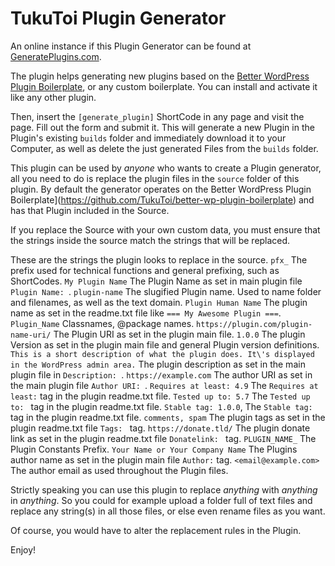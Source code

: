 # TukuToi Plugin Generator

An online instance if this Plugin Generator can be found at [GeneratePlugins.com](https://www.generateplugins.com).

The plugin helps generating new plugins based on the [Better WordPress Plugin Boilerplate](https://github.com/TukuToi/better-wp-plugin-boilerplate), or any custom boilerplate. You can install and activate it like any other plugin.

Then, insert the `[generate_plugin]` ShortCode in any page and visit the page.
Fill out the form and submit it.
This will generate a new Plugin in the Plugin's existing `builds` folder and immediately download it to your Computer, as well as delete the just generated Files from the `builds` folder.

This plugin can be used by *anyone* who wants to create a Plugin generator, all you need to do is replace the plugin files in the `source` folder of this plugin.
By default the generator operates on the Better WordPress Plugin Boilerplate](https://github.com/TukuToi/better-wp-plugin-boilerplate) and has that Plugin included in the Source.

If you replace the Source with your own custom data, you must ensure that the strings inside the source match the strings that will be replaced.

These are the strings the plugin looks to replace in the source.
`pfx_` The prefix used for technical functions and general prefixing, such as ShortCodes.
`My Plugin Name` The Plugin Name as set in main plugin file `Plugin Name: `.
`plugin-name` The slugified Plugin name. Used to name folder and filenames, as well as the text domain.
`Plugin Human Name` The plugin name as set in the readme.txt file like `=== My Awesome Plugin ===`.
`Plugin_Name` Classnames, @package names.
`https://plugin.com/plugin-name-uri/` The Plugin URI as set in the plugin main file.
`1.0.0` The plugin Version as set in the plugin main file and general Plugin version definitions.
`This is a short description of what the plugin does. It\'s displayed in the WordPress admin area.` The plugin description as set in the main plugin file  in `Description: `.
`https://example.com` The author URI as set in the main plugin file `Author URI: `.
`Requires at least: 4.9` The `Requires at least:` tag in the plugin readme.txt file.
`Tested up to: 5.7` The `Tested up to: ` tag in the plugin readme.txt file.
`Stable tag: 1.0.0`, The `Stable tag: ` tag in the plugin readme.txt file.
`comments, spam` The plugin tags as set in the plugin readme.txt file `Tags: ` tag.
`https://donate.tld/` The plugin donate link as set in the plugin readme.txt file `Donatelink: ` tag.
`PLUGIN_NAME_` The Plugin Constants Prefix.
`Your Name or Your Company Name` The Plugins author name as set in the plugin main file `Author:` tag.
`<email@example.com>` The author email as used throughout the Plugin files.

Strictly speaking you can use this plugin to replace *anything* with *anything* in *anything*.
So you could for example upload a folder full of text files and replace any string(s) in all those files, or else even rename files as you want. 

Of course, you would have to alter the replacement rules in the Plugin.

Enjoy! 